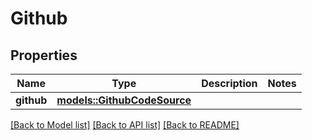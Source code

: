 # Github

## Properties

Name | Type | Description | Notes
------------ | ------------- | ------------- | -------------
**github** | [**models::GithubCodeSource**](GithubCodeSource.md) |  | 

[[Back to Model list]](../README.md#documentation-for-models) [[Back to API list]](../README.md#documentation-for-api-endpoints) [[Back to README]](../README.md)


